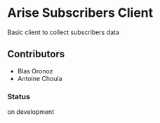 # Arise Subscribers Client

Basic client to collect subscribers data

## Contributors

- Blas Oronoz
- Antoine Choula

### Status

on development
